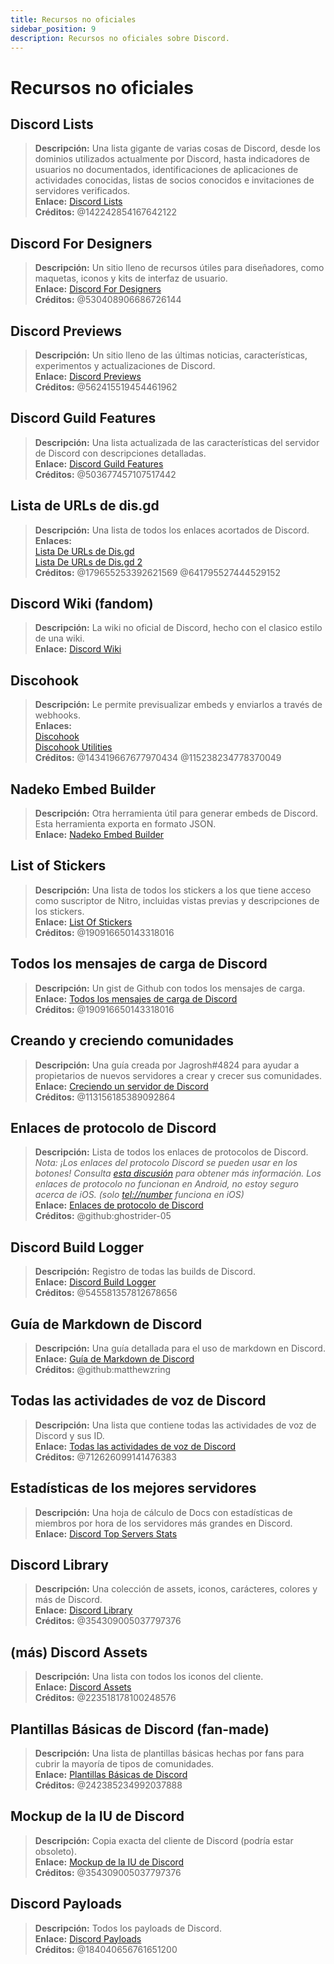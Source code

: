 ```yaml
---
title: Recursos no oficiales
sidebar_position: 9
description: Recursos no oficiales sobre Discord.
---
```


# Recursos no oficiales

## Discord Lists

> **Descripción:** Una lista gigante de varias cosas de Discord, desde los dominios utilizados actualmente por Discord, hasta indicadores de usuarios no documentados, identificaciones de aplicaciones de actividades conocidas, listas de socios conocidos e invitaciones de servidores verificados.   <br/>
**Enlace:** [Discord Lists](https://github.com/Delitefully/DiscordLists)   <br/>
**Créditos:** @142242854167642122

## Discord For Designers

> **Descripción:**  Un sitio lleno de recursos útiles para diseñadores, como maquetas, iconos y kits de interfaz de usuario.  <br/>
**Enlace:** [Discord For Designers](https://dfd.muatex.uk/)  <br/>
**Créditos:** @530408906686726144

## Discord Previews

> **Descripción:** Un sitio lleno de las últimas noticias, características, experimentos y actualizaciones de Discord.  <br/>
**Enlace:** [Discord Previews](https://discordpreviews.com/)  <br/>
**Créditos:** @562415519454461962

## Discord Guild Features

> **Descripción:** Una lista actualizada de las características del servidor de Discord con descripciones detalladas.   <br/>
**Enlace:** [Discord Guild Features](https://gist.github.com/Techy/ecc60b12e94f8fc8185f09b82aa91dd2)  <br/>
**Créditos:** @503677457107517442

## Lista de URLs de dis.gd

> **Descripción:** Una lista de todos los enlaces acortados de Discord.   <br/>
**Enlaces:**  <br/>
[Lista De URLs de Dis.gd](https://herogamers.dev/dis.gd/)   <br/>
[Lista De URLs de Dis.gd 2](https://thecutefoxxy.com/discord-shortlinks)  <br/>
**Créditos:** @179655253392621569 @641795527444529152

## Discord Wiki (fandom)

> **Descripción:** La wiki no oficial de Discord, hecho con el clasico estilo de una wiki.   <br/>
**Enlace:** [Discord Wiki](https://discord.fandom.com/wiki/Discord)

## Discohook

> **Descripción:** Le permite previsualizar embeds y enviarlos a través de webhooks.   <br/>
**Enlaces:** <br/>
[Discohook](https://discohook.org/)   <br/>
[Discohook Utilities](https://dutils.shay.cat/)  <br/>
**Créditos:** @143419667677970434 @115238234778370049

## Nadeko Embed Builder

> **Descripción:** Otra herramienta útil para generar embeds de Discord. Esta herramienta exporta en formato JSON.   <br/>
**Enlace:** [Nadeko Embed Builder](https://embedbuilder.nadekobot.me/ )

## List of Stickers

> **Descripción:** Una lista de todos los stickers a los que tiene acceso como suscriptor de Nitro, incluidas vistas previas y descripciones de los stickers.   <br/>
**Enlace:** [List Of Stickers](https://stickers.advaith.io/)   <br/>
**Créditos:** @190916650143318016

## Todos los mensajes de carga de Discord

> **Descripción:** Un gist de Github con todos los mensajes de carga.  <br/>
**Enlace:** [Todos los mensajes de carga de Discord](https://gist.github.com/advaith1/540543d6a2b7fd66abdb0eb02c002f88)  <br/>
**Créditos:** @190916650143318016

## Creando y creciendo comunidades

> **Descripción:** Una guía creada por Jagrosh#4824 para ayudar a propietarios de nuevos servidores a crear y crecer sus comunidades.   <br/>
**Enlace:** [Creciendo un servidor de Discord](https://gist.github.com/jagrosh/342324d7084c9ebdac2fa3d0cd759d10)   <br/>
**Créditos:** @113156185389092864

## Enlaces de protocolo de Discord

> **Descripción:** Lista de todos los enlaces de protocolos de Discord.   <br/>
*Nota: ¡Los enlaces del protocolo Discord se pueden usar en los botones! Consulta [esta discusión](https://github.com/discord/discord-api-docs/discussions/3347#discussioncomment-1405699) para obtener más información. Los enlaces de protocolo no funcionan en Android, no estoy seguro acerca de iOS. (solo <tel://number> funciona en iOS)*   <br/>
**Enlace:** [Enlaces de protocolo de Discord](https://gist.github.com/ghostrider-05/8f1a0bfc27c7c4509b4ea4e8ce718af0)   <br/>
**Créditos:** @github:ghostrider-05

## Discord Build Logger

> **Descripción:** Registro de todas las builds de Discord.   <br/>
**Enlace:** [Discord Build Logger](https://discord.sale/)  
**Créditos:** @545581357812678656

## Guía de Markdown de Discord

> **Descripción:** Una guía detallada para el uso de markdown en Discord.  <br/>
**Enlace:** [Guía de Markdown de Discord](https://gist.github.com/matthewzring/9f7bbfd102003963f9be7dbcf7d40e51)  <br/>
**Créditos:** @github:matthewzring

## Todas las actividades de voz de Discord

> **Descripción:** Una lista que contiene todas las actividades de voz de Discord y sus ID.   <br/>
**Enlace:** [Todas las actividades de voz de Discord](https://gist.github.com/GeneralSadaf/42d91a2b6a93a7db7a39208f2d8b53ad)   <br/>
**Créditos:** @712626099141476383

## Estadísticas de los mejores servidores

> **Descripción:** Una hoja de cálculo de Docs con estadísticas de miembros por hora de los servidores más grandes en Discord.   <br/>
**Enlace:** [Discord Top Servers Stats](https://docs.google.com/spreadsheets/d/1gRQ44Goa8x_M714pSmPXLHW3BAK5LzWzRn1MVXPeVn4/edit#gid=0)

## Discord Library

> **Descripción:** Una colección de assets, iconos, carácteres, colores y más de Discord.   <br/>
**Enlace:** [Discord Library](https://www.figma.com/community/file/1114896965920105129)   <br/>
**Créditos:** @354309005037797376

## (más) Discord Assets

> **Descripción:** Una lista con todos los iconos del cliente.   <br/>
**Enlace:** [Discord Assets](https://gitlab.com/derpystuff/discord-asset-datamining )   <br/>
**Créditos:** @223518178100248576

## Plantillas Básicas de Discord (fan-made)

> **Descripción:** Una lista de plantillas básicas hechas por fans para cubrir la mayoría de tipos de comunidades.  <br/>
**Enlace:** [Plantillas Básicas de Discord](https://gist.github.com/srnyx/12922980e75cf14508990bb36a6989a9)  <br/>
**Créditos:** @242385234992037888

## Mockup de la IU de Discord

> **Descripción:** Copia exacta del cliente de Discord (podría estar obsoleto).   <br/>
**Enlace:** [Mockup de la IU de Discord](https://www.figma.com/community/file/994323951589690341/Discord-Desktop-UI)   <br/>
**Créditos:** @354309005037797376

## Discord Payloads

> **Descripción:** Todos los payloads de Discord.   <br/>
**Enlace:** [Discord Payloads](https://github.com/discord-payloads/discord-payloads)   <br/>
**Créditos:** @184040656761651200

